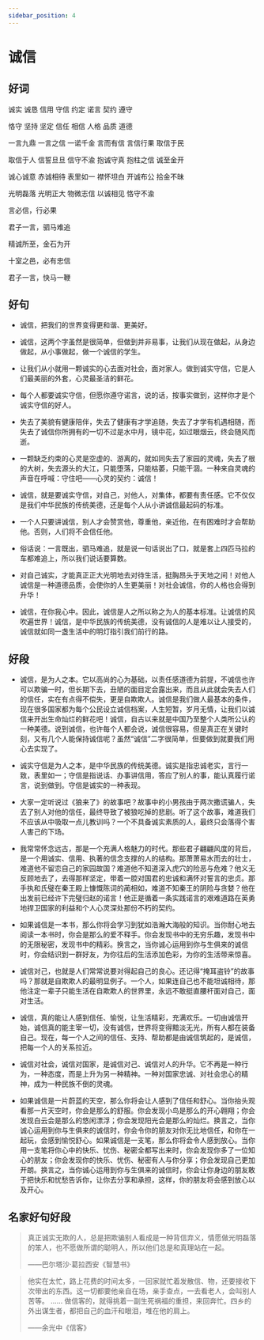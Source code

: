 ```yaml
---
sidebar_position: 4
---
```


# 诚信

## 好词

诚实 诚恳 信用 守信 约定 诺言 契约 遵守

恪守 坚持 坚定 信任 相信 人格 品质 道德

一言九鼎 一言之信 一诺千金 言而有信 言信行果 取信于民

取信于人 信誓旦旦 信守不渝 抱诚守真 抱柱之信 诚至金开

诚心诚意 赤诚相待 表里如一 襟怀坦白 开诚布公 拾金不昧

光明磊落 光明正大 物微志信 以诚相见 恪守不渝

言必信，行必果

君子一言，驷马难追

精诚所至，金石为开

十室之邑，必有忠信

君子一言，快马一鞭

## 好句

- 诚信，把我们的世界变得更和谐、更美好。

- 诚信，这两个字虽然是很简单，但做到并非易事，让我们从现在做起，从身边做起，从小事做起，做一个诚信的学生。

- 让我们从小就用一颗诚实的心去面对社会，面对家人。做到诚实守信，它是人们最美丽的外套，心灵最圣洁的鲜花。

- 每个人都要诚实守信，但愿你遵守诺言，说的话，按事实做到，这样你才是个诚实守信的好人。

- 失去了美貌有健康陪伴，失去了健康有才学追随，失去了才学有机遇相随，而失去了诚信你所拥有的一切不过是水中月，镜中花，如过眼烟云，终会随风而逝。

- 一颗缺乏约束的心灵是空虚的、游离的，就如同失去了家园的灵魂，失去了根的大树，失去源头的大江，只能堕落，只能枯萎，只能干涸。一种来自灵魂的声音在呼喊：守住吧——心灵的契约：诚信！

- 诚信，就是要诚实守信，对自己，对他人，对集体，都要有责任感。它不仅仅是我们中华民族的传统美德，还是每个人从小讲诚信最起码的标准。

- 一个人只要讲诚信，别人才会赞赏他，尊重他，亲近他，在有困难时才会帮助他。否则，人们将不会信任他。

- 俗话说：一言既出，驷马难追，就是说一句话说出了口，就是套上四匹马拉的车都难追上，所以我们说话要算数。

- 对自己诚实，才能真正正大光明地去对待生活，挺胸昂头于天地之间！对他人诚信是一种道德品质，会使你的人生更美丽！对社会诚信，你的人格也会得到升华！

- 诚信，在你我心中。因此，诚信是人之所以称之为人的基本标准。让诚信的风吹遍世界！诚信，是中华民族的传统美德，没有诚信的人是难以让人接受的，诚信就如同一盏生活中的明灯指引我们前行的路。

## 好段

- 诚信，是为人之本。它以高尚的心为基础，以责任感道德为前提，不诚信也许可以欺骗一时，但长期下去，丑陋的面目定会露出来，而且从此就会失去人们的信任，实在有点得不偿失，更是自欺欺人。诚信是我们做人最基本的条件，现在很多国家都为每个公民设立诚信档案，人生短暂，岁月无情，让我们以诚信来开出生命灿烂的鲜花吧！诚信，自古以来就是中国乃至整个人类所公认的一种美德。说到诚信，也许每个人都会说，诚信很容易，但是真正在关键时刻，又有几个人能保持诚信呢？虽然“诚信”二字很简单，但要做到就要我们用心去实现了。

- 诚实守信是为人之本，是中华民族的传统美德。诚实是指忠诚老实，言行一致，表里如一；守信是指说话、办事讲信用，答应了别人的事，能认真履行诺言，说到做到。守信是诚实的一种表现。

- 大家一定听说过《狼来了》的故事吧？故事中的小男孩由于两次撒谎骗人，失去了别人对他的信任，最终导致了被狼吃掉的悲剧。听了这个故事，难道我们不应该从中吸取一点儿教训吗？一个不具备诚实素质的人，最终只会落得个害人害己的下场。

- 我常常怀念远古，那是一个充满人格魅力的时代。那些君子翩翩风度的背后，是一个用诚实、信用、执著的信念支撑的人的结构。那萧萧易水而去的壮士，难道他不留恋自己的家园故国？难道他不知道深入虎穴的险恶与危难？他义无反顾地去了，去得那样坚定，带着一腔对国君的忠诚和满怀对誓言的忠贞。那手执和氏璧在秦王殿上慷慨陈词的蔺相如，难道不知秦王的阴险与贪婪？他在出发前已经许下完璧归赵的诺言！他正是循着一条实践诺言的艰难道路在英勇地捍卫国家的利益和个人心灵深处那份不朽的契约。

- 如果诚信是一本书，那么你将会学习到犹如浩瀚大海般的知识。当你耐心地去阅读一本书时，你会是那么的爱不释手。你会发现书中的无穷乐趣，发现书中的无限秘密，发现书中的精彩。换言之，当你诚心运用到你与生俱来的诚信时，你会结识到一群好友，为你往后的生活添加色彩，为你的生活带来惊喜。

- 诚信对己，也就是人们常常说要对得起自己的良心。还记得“掩耳盗铃”的故事吗？那就是自欺欺人的最明显例子。一个人，如果连自己也不能坦诚相待，那他注定一辈子只能生活在自欺欺人的世界里，永远不敢挺直腰杆面对自己，面对生活。

- 诚信，真的能让人感到信任、愉悦，让生活精彩，充满欢乐。一切由诚信开始，诚信真的能主宰一切，没有诚信，世界将变得黯淡无光，所有人都在装备自己。现在，每一个人之间的信任、支持、帮助都是由诚信筑起的，是诚信，把每一个人的关系拉近。

- 诚信对社会，诚信对国家，是诚信对己、诚信对人的升华。它不再是一种行为，一种态度，而是上升为另一种精神。一种对国家忠诚、对社会忠心的精神，成为一种民族不倒的灵魂。

- 如果诚信是一片蔚蓝的天空，那么你将会让人感到了信任和舒心。当你抬头观看那一片天空时，你会是那么的舒服。你会发现小鸟是那么的开心翱翔；你会发现白云会是那么的悠闲漂浮；你会发现阳光会是那么的灿烂。换言之，当你诚心运用到你与生俱来的诚信时，你会令你的朋友对你无比地信任，和你在一起玩，会感到愉悦舒心。如果诚信是一支笔，那么你将会令人感到放心。当你用一支笔将你心中的快乐、忧伤、秘密全都写出来时，你会发现你多了一位知心的朋友；你会发现你的快乐、忧伤、秘密有人与你分享；你会发现自己更加开朗。换言之，当你诚心运用到你与生俱来的诚信时，你会让你身边的朋友敢于把快乐和忧愁告诉你，让你去分享和承担，这样，你的朋友将会感到放心以及开心。

## 名家好句好段

> 真正诚实无欺的人，总是把欺骗别人看成是一种背信弃义，情愿做光明磊落的笨人，也不愿做所谓的聪明人，所以他们总是和真理站在一起。
>
> ——巴尔塔沙·葛拉西安《智慧书》

> 他实在太忙，路上花费的时间太多，一回家就忙着发散信、物，还要接收下次带出的东西。这一切都要他亲自在场，亲手查点，一去看老人，会叫别人苦等。
> ……
> 做信客的，就得挑着一副生死祸福的重担，来回奔忙。四乡的外出谋生者，都把自己的血汗和眼泪，堆在他的肩上。
>
> ——余光中《信客》
